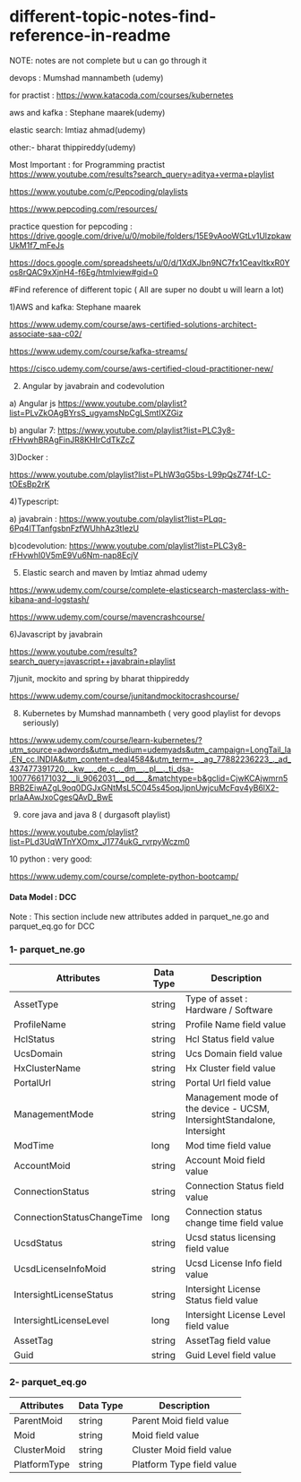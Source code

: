 # different-topic-notes-find-reference-in-readme

NOTE: notes are  not complete but u can go through it

devops : Mumshad  mannambeth (udemy)

for practist : https://www.katacoda.com/courses/kubernetes

aws and kafka : Stephane maarek(udemy)

elastic search: Imtiaz ahmad(udemy)

other:- bharat thippireddy(udemy)

Most Important : for Programming practist
https://www.youtube.com/results?search_query=aditya+verma+playlist

https://www.youtube.com/c/Pepcoding/playlists

https://www.pepcoding.com/resources/

practice question for pepcoding : https://drive.google.com/drive/u/0/mobile/folders/15E9vAooWGtLv1UlzpkawUkM1f7_mFeJs

https://docs.google.com/spreadsheets/u/0/d/1XdXJbn9NC7fx1CeavItkxR0Yos8rQAC9xXjnH4-f6Eg/htmlview#gid=0

#Find reference of different topic ( All are super no doubt u will learn a lot)

1)AWS  and kafka:            Stephane maarek

https://www.udemy.com/course/aws-certified-solutions-architect-associate-saa-c02/

https://www.udemy.com/course/kafka-streams/

https://cisco.udemy.com/course/aws-certified-cloud-practitioner-new/

2) Angular  by javabrain and codevolution 

a) Angular js  https://www.youtube.com/playlist?list=PLvZkOAgBYrsS_ugyamsNpCgLSmtIXZGiz

b) angular 7:  https://www.youtube.com/playlist?list=PLC3y8-rFHvwhBRAgFinJR8KHIrCdTkZcZ

3)Docker : 

https://www.youtube.com/playlist?list=PLhW3qG5bs-L99pQsZ74f-LC-tOEsBp2rK  

4)Typescript:

   a) javabrain :  https://www.youtube.com/playlist?list=PLqq-6Pq4lTTanfgsbnFzfWUhhAz3tIezU
   
   b)codevolution: https://www.youtube.com/playlist?list=PLC3y8-rFHvwhI0V5mE9Vu6Nm-nap8EcjV
   
5) Elastic search and maven  by Imtiaz ahmad udemy

 https://www.udemy.com/course/complete-elasticsearch-masterclass-with-kibana-and-logstash/ 
 
 https://www.udemy.com/course/mavencrashcourse/
 
6)Javascript  by javabrain

https://www.youtube.com/results?search_query=javascript++javabrain+playlist

7)junit, mockito and spring by bharat thippireddy

https://www.udemy.com/course/junitandmockitocrashcourse/

8) Kubernetes by Mumshad mannambeth ( very good playlist for devops seriously)

https://www.udemy.com/course/learn-kubernetes/?utm_source=adwords&utm_medium=udemyads&utm_campaign=LongTail_la.EN_cc.INDIA&utm_content=deal4584&utm_term=_._ag_77882236223_._ad_437477391720_._kw__._de_c_._dm__._pl__._ti_dsa-1007766171032_._li_9062031_._pd__._&matchtype=b&gclid=CjwKCAjwmrn5BRB2EiwAZgL9oq0DGJxGNtMsL5C045s45oqJjpnUwjcuMcFqv4yB6lX2-prlaAAwJxoCgesQAvD_BwE

9) core java and java 8 ( durgasoft playlist)

  https://www.youtube.com/playlist?list=PLd3UqWTnYXOmx_J1774ukG_rvrpyWczm0

10 python : very good:

https://www.udemy.com/course/complete-python-bootcamp/


#### Data Model : DCC  
Note : This section include new attributes added in parquet_ne.go and parquet_eq.go for DCC  

### 1- parquet_ne.go

| Attributes | Data Type | Description |
| ---------- | --------- | ----------- |
| AssetType | string | Type of asset : Hardware / Software |
| ProfileName | string | Profile Name field value |
| HclStatus | string | Hcl Status field value |
| UcsDomain | string | Ucs Domain field value |
| HxClusterName | string | Hx Cluster field value |
| PortalUrl | string | Portal Url field value |
| ManagementMode | string | Management mode of the device - UCSM, IntersightStandalone, Intersight |
| ModTime | long | Mod time field value |
| AccountMoid | string | Account Moid field value |
| ConnectionStatus | string | Connection Status field value |
| ConnectionStatusChangeTime | long | Connection status change time field value |
| UcsdStatus | string | Ucsd status licensing field value |
| UcsdLicenseInfoMoid | string | Ucsd License Info field value |
| IntersightLicenseStatus | string | Intersight License Status field value |
| IntersightLicenseLevel | long | Intersight License Level field value |
| AssetTag | string | AssetTag field value |
| Guid | string | Guid Level field value |


### 2- parquet_eq.go

| Attributes | Data Type | Description |
| ---------- | --------- | ----------- |
| ParentMoid | string | Parent Moid field value |
| Moid | string | Moid field value |
| ClusterMoid | string | Cluster Moid field value |
| PlatformType | string | Platform Type field value |

